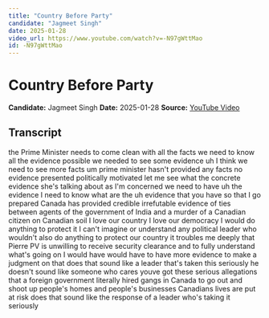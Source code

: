 ```yaml
---
title: "Country Before Party"
candidate: "Jagmeet Singh"
date: 2025-01-28
video_url: https://www.youtube.com/watch?v=-N97gWttMao
id: -N97gWttMao
---
```


# Country Before Party

**Candidate:** Jagmeet Singh
**Date:** 2025-01-28
**Source:** [YouTube Video](https://www.youtube.com/watch?v=-N97gWttMao)

## Transcript

the Prime Minister needs to come clean with all the facts we need to know all the evidence possible we needed to see some evidence uh I think we need to see more facts um prime minister hasn't provided any facts no evidence presented politically motivated let me see what the concrete evidence she's talking about as I'm concerned we need to have uh the evidence I need to know what are the uh evidence that you have so that I go prepared Canada has provided credible irrefutable evidence of ties between agents of the government of India and a murder of a Canadian citizen on Canadian soil I love our country I love our democracy I would do anything to protect it I can't imagine or understand any political leader who wouldn't also do anything to protect our country it troubles me deeply that Pierre PV is unwilling to receive security clearance and to fully understand what's going on I would have would have to have more evidence to make a judgment on that does that sound like a leader that's taken this seriously he doesn't sound like someone who cares youve got these serious allegations that a foreign government literally hired gangs in Canada to go out and shoot up people's homes and people's businesses Canadians lives are put at risk does that sound like the response of a leader who's taking it seriously